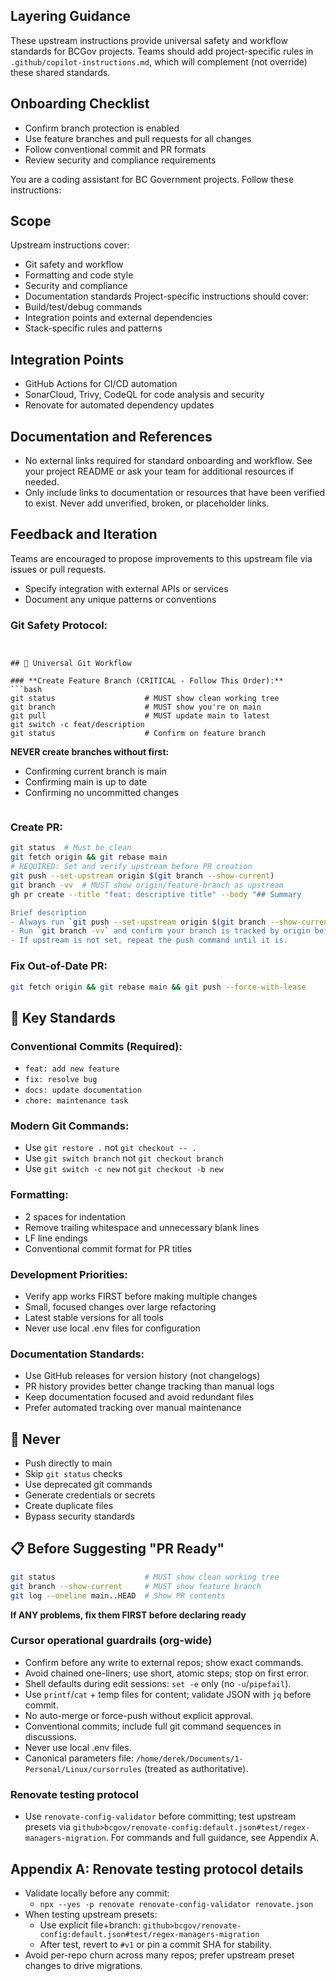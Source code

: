 
<!--
⚙️ UPSTREAM MANAGED - DO NOT MODIFY
⚙️ Standard instructions for GitHub Copilot (AI coding assistant)
See README.md for VS Code settings usage.
-->

## Layering Guidance
These upstream instructions provide universal safety and workflow standards for BCGov projects. Teams should add project-specific rules in `.github/copilot-instructions.md`, which will complement (not override) these shared standards.

## Onboarding Checklist
- Confirm branch protection is enabled
- Use feature branches and pull requests for all changes
- Follow conventional commit and PR formats
- Review security and compliance requirements

You are a coding assistant for BC Government projects. Follow these instructions:

## Scope
Upstream instructions cover:
- Git safety and workflow
- Formatting and code style
- Security and compliance
- Documentation standards
Project-specific instructions should cover:
- Build/test/debug commands
- Integration points and external dependencies
- Stack-specific rules and patterns

## Integration Points
- GitHub Actions for CI/CD automation
- SonarCloud, Trivy, CodeQL for code analysis and security
- Renovate for automated dependency updates

## Documentation and References
- No external links required for standard onboarding and workflow. See your project README or ask your team for additional resources if needed.
- Only include links to documentation or resources that have been verified to exist. Never add unverified, broken, or placeholder links.

## Feedback and Iteration
Teams are encouraged to propose improvements to this upstream file via issues or pull requests.
- Specify integration with external APIs or services
- Document any unique patterns or conventions

### **Git Safety Protocol:**
```


## 🔄 Universal Git Workflow

### **Create Feature Branch (CRITICAL - Follow This Order):**
```bash
git status                    # MUST show clean working tree
git branch                    # MUST show you're on main
git pull                      # MUST update main to latest
git switch -c feat/description
git status                    # Confirm on feature branch
```

**NEVER create branches without first:**
- Confirming current branch is main
- Confirming main is up to date  
- Confirming no uncommitted changes
```
```

### **Create PR:**
```bash
git status  # Must be clean
git fetch origin && git rebase main
# REQUIRED: Set and verify upstream before PR creation
git push --set-upstream origin $(git branch --show-current)
git branch -vv  # MUST show origin/feature-branch as upstream
gh pr create --title "feat: descriptive title" --body "## Summary

Brief description
- Always run `git push --set-upstream origin $(git branch --show-current)` after creating or rebasing a feature branch.
- Run `git branch -vv` and confirm your branch is tracked by origin before creating a PR or pushing further changes.
- If upstream is not set, repeat the push command until it is.
```

### **Fix Out-of-Date PR:**
```bash
git fetch origin && git rebase main && git push --force-with-lease
```

## 🚀 Key Standards

### **Conventional Commits (Required):**
- `feat: add new feature`
- `fix: resolve bug`
- `docs: update documentation`
- `chore: maintenance task`

### **Modern Git Commands:**
- Use `git restore .` not `git checkout -- .`
- Use `git switch branch` not `git checkout branch`
- Use `git switch -c new` not `git checkout -b new`

### **Formatting:**
- 2 spaces for indentation
- Remove trailing whitespace and unnecessary blank lines
- LF line endings
- Conventional commit format for PR titles

### **Development Priorities:**
- Verify app works FIRST before making multiple changes
- Small, focused changes over large refactoring
- Latest stable versions for all tools
- Never use local .env files for configuration

### **Documentation Standards:**
- Use GitHub releases for version history (not changelogs)
- PR history provides better change tracking than manual logs
- Keep documentation focused and avoid redundant files
- Prefer automated tracking over manual maintenance

## 🚫 Never

- Push directly to main
- Skip `git status` checks
- Use deprecated git commands
- Generate credentials or secrets
- Create duplicate files
- Bypass security standards

## 📋 Before Suggesting "PR Ready"

```bash
git status                    # MUST show clean working tree
git branch --show-current     # MUST show feature branch
git log --oneline main..HEAD  # Show PR contents
```

**If ANY problems, fix them FIRST before declaring ready**

### Cursor operational guardrails (org-wide)

- Confirm before any write to external repos; show exact commands.
- Avoid chained one-liners; use short, atomic steps; stop on first error.
- Shell defaults during edit sessions: `set -e` only (no `-u`/`pipefail`).
- Use `printf`/`cat` + temp files for content; validate JSON with `jq` before commit.
- No auto-merge or force-push without explicit approval.
- Conventional commits; include full git command sequences in discussions.
- Never use local .env files.
- Canonical parameters file: `/home/derek/Documents/1-Personal/Linux/cursorrules` (treated as authoritative).

### Renovate testing protocol

- Use `renovate-config-validator` before committing; test upstream presets via `github>bcgov/renovate-config:default.json#test/regex-managers-migration`. For commands and full guidance, see Appendix A.

## Appendix A: Renovate testing protocol details

- Validate locally before any commit:
  - `npx --yes -p renovate renovate-config-validator renovate.json`
- When testing upstream presets:
  - Use explicit file+branch: `github>bcgov/renovate-config:default.json#test/regex-managers-migration`
  - After test, revert to `#v1` or pin a commit SHA for stability.
- Avoid per-repo churn across many repos; prefer upstream preset changes to drive migrations.
